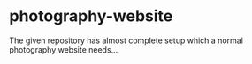 # photography-website
The given repository has almost complete setup which a normal photography website needs...
